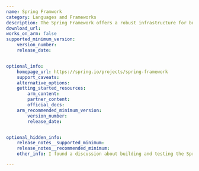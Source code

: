 ```yaml
---
name: Spring Framwork
category: Languages and Frameworks
description: The Spring Framework offers a robust infrastructure for building Java applications, leveraging cutting-edge techniques to drive development efficiency.
download_url: 
works_on_arm: false 
supported_minimum_version:
    version_number: 
    release_date: 


optional_info:
    homepage_url: https://spring.io/projects/spring-framework
    support_caveats:
    alternative_options: 
    getting_started_resources:
        arm_content: 
        partner_content: 
        official_docs: 
    arm_recommended_minimum_version:
        version_number: 
        release_date:


optional_hidden_info:
    release_notes__supported_minimum: 
    release_notes__recommended_minimum:
    other_info: I found a discussion about building and testing the Spring Framework on Linux ARM64, where the project's maintainer stated that official ARM64 support is not available. Kindly refer [here](https://github.com/spring-projects/spring-framework/issues/26351)

---
```

